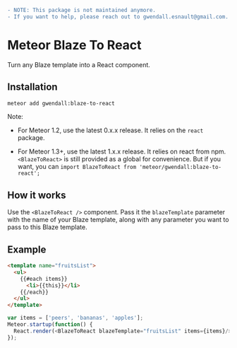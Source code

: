 ```diff
- NOTE: This package is not maintained anymore.
- If you want to help, please reach out to gwendall.esnault@gmail.com.
```

Meteor Blaze To React
=========================

Turn any Blaze template into a React component.

Installation
------------

``` sh
meteor add gwendall:blaze-to-react
```

Note:

* For Meteor 1.2, use the latest 0.x.x release.  It relies on the `react`
package.

* For Meteor 1.3+, use the latest 1.x.x release.  It relies on react from npm.
`<BlazeToReact>` is still provided as a global for convenience.  But if you
want, you can `import BlazeToReact from 'meteor/gwendall:blaze-to-react';`

How it works
-----------

Use the `<BlazeToReact />` component. Pass it the `blazeTemplate` parameter with the name of your Blaze template, along with any parameter you want to pass to this Blaze template.


Example
-------

```html
<template name="fruitsList">
  <ul>
    {{#each items}}
      <li>{{this}}</li>
    {{/each}}
  </ul>
</template>
```

```javascript
var items = ['peers', 'bananas', 'apples'];
Meteor.startup(function() {
  React.render(<BlazeToReact blazeTemplate="fruitsList" items={items}/>, document.body);
});
```
